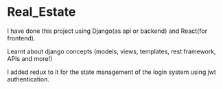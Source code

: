 # Real_Estate

I have done this project using Django(as api or backend) and React(for frontend).

Learnt about django concepts (models, views, templates, rest framework, APIs and more!)

I added redux to it for the state management of the login system using jwt authentication.
